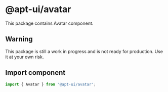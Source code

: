 # @apt-ui/avatar

This package contains Avatar component.

## Warning

This package is still a work in progress and is not ready for production. Use it at your own risk.

## Import component

```js
import { Avatar } from '@apt-ui/avatar';
```
